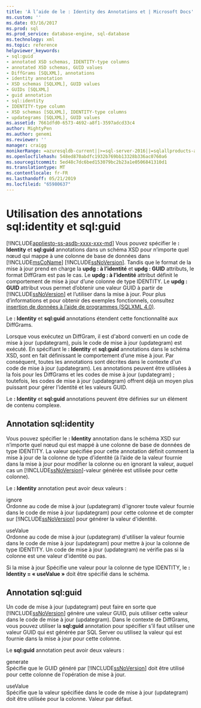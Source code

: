 ```yaml
---
title: 'À l’aide de le : Identity des Annotations et | Microsoft Docs'
ms.custom: ''
ms.date: 03/16/2017
ms.prod: sql
ms.prod_service: database-engine, sql-database
ms.technology: xml
ms.topic: reference
helpviewer_keywords:
- sql:guid
- annotated XSD schemas, IDENTITY-type columns
- annotated XSD schemas, GUID values
- DiffGrams [SQLXML], annotations
- identity annotation
- XSD schemas [SQLXML], GUID values
- GUIDs [SQLXML]
- guid annotation
- sql:identity
- IDENTITY-type column
- XSD schemas [SQLXML], IDENTITY-type columns
- updategrams [SQLXML], GUID values
ms.assetid: 7661dfd0-6573-4692-a8f1-3597adcd33c4
author: MightyPen
ms.author: genemi
ms.reviewer: ''
manager: craigg
monikerRange: =azuresqldb-current||>=sql-server-2016||=sqlallproducts-allversions||>=sql-server-linux-2017||=azuresqldb-mi-current
ms.openlocfilehash: 548ed870abdfc1932b769bb13328b336ac0760a6
ms.sourcegitcommit: 5ed48c7dc6bed153079bc2b23a1e0506841310d1
ms.translationtype: MT
ms.contentlocale: fr-FR
ms.lasthandoff: 05/21/2019
ms.locfileid: "65980637"
---
```

# <a name="using-the-sqlidentity-and-sqlguid-annotations"></a>Utilisation des annotations sql:identity et sql:guid
[!INCLUDE[appliesto-ss-asdb-xxxx-xxx-md](../../includes/appliesto-ss-asdb-xxxx-xxx-md.md)]
  Vous pouvez spécifier le **: Identity** et **sql:guid** annotations dans un schéma XSD pour n’importe quel nœud qui mappe à une colonne de base de données dans [!INCLUDE[msCoName](../../includes/msconame-md.md)] [!INCLUDE[ssNoVersion](../../includes/ssnoversion-md.md)]. Tandis que le format de la mise à jour prend en charge la **updg : à l’identité** et **updg : GUID** attributs, le format DiffGram est pas le cas. Le **updg : à l’identité** attribut définit le comportement de mise à jour d’une colonne de type IDENTITY. Le **updg : GUID** attribut vous permet d’obtenir une valeur GUID à partir de [!INCLUDE[ssNoVersion](../../includes/ssnoversion-md.md)] et l’utiliser dans la mise à jour. Pour plus d’informations et pour obtenir des exemples fonctionnels, consultez [insertion de données à l’aide de programmes &#40;SQLXML 4.0&#41;](../../relational-databases/sqlxml-annotated-xsd-schemas-xpath-queries/updategrams/inserting-data-using-xml-updategrams-sqlxml-4-0.md).  
  
 Le **: Identity** et **sql:guid** annotations étendent cette fonctionnalité aux DiffGrams.  
  
 Lorsque vous exécutez un DiffGram, il est d'abord converti en un code de mise à jour (updategram), puis le code de mise à jour (updategram) est exécuté. En spécifiant le **: Identity** et **sql:guid** annotations dans le schéma XSD, sont en fait définissant le comportement d’une mise à jour. Par conséquent, toutes les annotations sont décrites dans le contexte d'un code de mise à jour (updategram). Les annotations peuvent être utilisées à la fois pour les DiffGrams et les codes de mise à jour (updategram) ; toutefois, les codes de mise à jour (updategram) offrent déjà un moyen plus puissant pour gérer l'identité et les valeurs GUID.  
  
 Le **: Identity** et **sql:guid** annotations peuvent être définies sur un élément de contenu complexe.  
  
## <a name="sqlidentity-annotation"></a>Annotation sql:identity  
 Vous pouvez spécifier le **: Identity** annotation dans le schéma XSD sur n’importe quel nœud qui est mappé à une colonne de base de données de type IDENTITY. La valeur spécifiée pour cette annotation définit comment la mise à jour de la colonne de type d’identité (à l’aide de la valeur fournie dans la mise à jour pour modifier la colonne ou en ignorant la valeur, auquel cas un [!INCLUDE[ssNoVersion](../../includes/ssnoversion-md.md)]-valeur générée est utilisée pour cette colonne).  
  
 Le **: Identity** annotation peut avoir deux valeurs :  
  
 ignore  
 Ordonne au code de mise à jour (updategram) d'ignorer toute valeur fournie dans le code de mise à jour (updategram) pour cette colonne et de compter sur [!INCLUDE[ssNoVersion](../../includes/ssnoversion-md.md)] pour générer la valeur d'identité.  
  
 useValue  
 Ordonne au code de mise à jour (updategram) d'utiliser la valeur fournie dans le code de mise à jour (updategram) pour mettre à jour la colonne de type IDENTITY. Un code de mise à jour (updategram) ne vérifie pas si la colonne est une valeur d'identité ou pas.  
  
 Si la mise à jour Spécifie une valeur pour la colonne de type IDENTITY, le **: Identity = « useValue »** doit être spécifié dans le schéma.  
  
## <a name="sqlguid-annotation"></a>Annotation sql:guid  
 Un code de mise à jour (updategram) peut faire en sorte que [!INCLUDE[ssNoVersion](../../includes/ssnoversion-md.md)] génère une valeur GUID, puis utiliser cette valeur dans le code de mise à jour (updategram). Dans le contexte de DiffGrams, vous pouvez utiliser la **sql:guid** annotation pour spécifier s’il faut utiliser une valeur GUID qui est générée par SQL Server ou utilisez la valeur qui est fournie dans la mise à jour pour cette colonne.  
  
 Le **sql:guid** annotation peut avoir deux valeurs :  
  
 generate  
 Spécifie que le GUID généré par [!INCLUDE[ssNoVersion](../../includes/ssnoversion-md.md)] doit être utilisé pour cette colonne de l'opération de mise à jour.  
  
 useValue  
 Spécifie que la valeur spécifiée dans le code de mise à jour (updategram) doit être utilisée pour la colonne. Valeur par défaut.  
  
  

